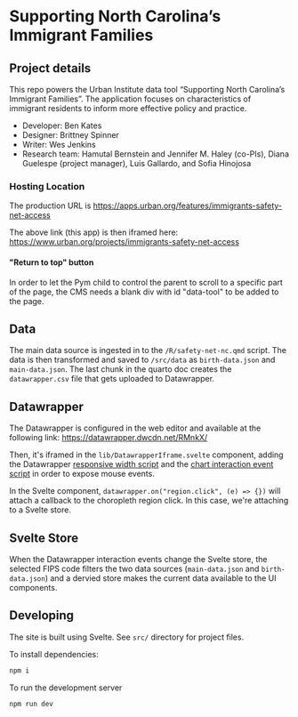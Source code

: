 # Supporting North Carolina’s Immigrant Families

## Project details

This repo powers the Urban Institute data tool “Supporting North Carolina’s Immigrant Families”. The application focuses on characteristics of immigrant residents to inform more effective policy and practice.

- Developer: Ben Kates
- Designer: Brittney Spinner
- Writer: Wes Jenkins
- Research team: Hamutal Bernstein and Jennifer M. Haley (co-PIs), Diana Guelespe (project manager), Luis Gallardo, and Sofia Hinojosa

### Hosting Location

The production URL is https://apps.urban.org/features/immigrants-safety-net-access

The above link (this app) is then iframed here: https://www.urban.org/projects/immigrants-safety-net-access

#### "Return to top" button

In order to let the Pym child to control the parent to scroll to a specific part of the page, the CMS needs a blank div with id "data-tool" to be added to the page.

## Data

The main data source is ingested in to the `/R/safety-net-nc.qmd` script. The data is then transformed and saved to `/src/data` as `birth-data.json` and `main-data.json`. The last chunk in the quarto doc creates the `datawrapper.csv` file that gets uploaded to Datawrapper.

## Datawrapper

The Datawrapper is configured in the web editor and available at the following link: https://datawrapper.dwcdn.net/RMnkX/

Then, it's iframed in the `lib/DatawrapperIframe.svelte` component, adding the Datawrapper [responsive width script](https://developer.datawrapper.de/docs/responsive-iframe) and the [chart interaction event script](https://developer.datawrapper.de/docs/listening-to-chart-interaction-events) in order to expose mouse events.

In the Svelte component, `datawrapper.on("region.click", (e) => {})` will attach a callback to the choropleth region click. In this case, we're attaching to a Svelte store.

## Svelte Store

When the Datawrapper interaction events change the Svelte store, the selected FIPS code filters the two data sources (`main-data.json` and `birth-data.json`) and a dervied store makes the current data available to the UI components.

## Developing

The site is built using Svelte. See `src/` directory for project files.

To install dependencies:

```bash
npm i
```

To run the development server

```bash
npm run dev
```
